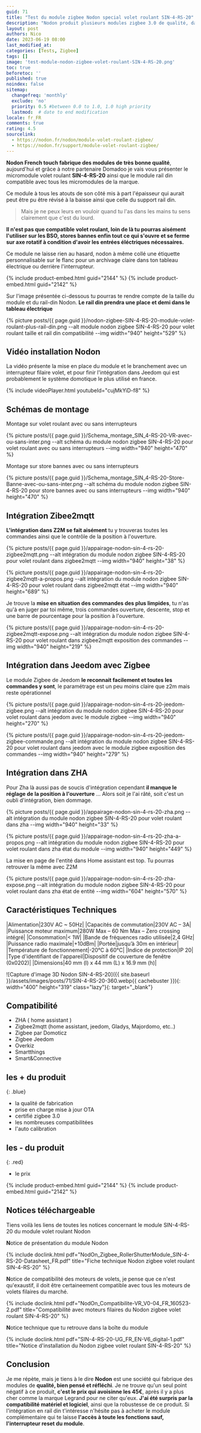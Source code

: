 ```yaml
---
guid: 71
title: "Test du module zigbee Nodon special volet roulant SIN-4-RS-20"
description: "Nodon produit plusieurs modules zigbee 3.0 de qualité, dans cet article je vais présenter le module de contrôle de volet roulant SIN-4-RS-20"
layout: post
authors: Nico
date: 2023-06-19 08:00
last_modified_at: 
categories: [Tests, Zigbee]
tags: []
image: 'test-module-nodon-zigbee-volet-roulant-SIN-4-RS-20.png'
toc: true
beforetoc: ''
published: true
noindex: false
sitemap:
  changefreq: 'monthly'
  exclude: 'no'
  priority: 0.5 #between 0.0 to 1.0, 1.0 high priority
  lastmod:  # date to end modification
locale: fr_FR
comments: true
rating: 4.5
sourcelink:
  - https://nodon.fr/nodon/module-volet-roulant-zigbee/
  - https://nodon.fr/support/module-volet-roulant-zigbee/
---
```


**Nodon French touch fabrique des modules de très bonne qualité**, aujourd'hui et grâce à notre partenaire Domadoo je vais vous présenter le micromodule volet roulant **SIN-4-RS-20** ainsi que le module rail din compatible avec tous les micromodules de la marque.

Ce module à tous les atouts de son côté mis à part l'épaisseur qui aurait peut être pu être révisé à la baisse ainsi que celle du support rail din. 

> Mais je ne peux leurs en vouloir quand tu l'as dans les mains tu sens clairement que c'est du lourd.

**Il n'est pas que compatible volet roulant, loin de là tu pourras aisément l'utiliser sur les BSO, stores bannes enfin tout ce qui s'ouvre et se ferme sur axe rotatif à condition d'avoir les entrées éléctriques nécessaires.**

Ce module ne laisse rien au hasard, nodon à même collé une étiquette personnalisable sur le flanc pour un archivage claire dans ton tableau électrique ou derrière l'interrupteur.

{% include product-embed.html guid="2144" %}
{% include product-embed.html guid="2142" %}

Sur l'image présentée ci-dessous tu pourras te rendre compte de la taille du module et du rail-din Nodon. **Le rail din prendra une place et demi dans le tableau électrique**

{% picture posts/{{ page.guid }}/nodon-zigbee-SIN-4-RS-20-module-volet-roulant-plus-rail-din.png --alt module nodon zigbee SIN-4-RS-20 pour volet roulant taille et rail din compatibilité --img width="940" height="529" %}

## Vidéo installation Nodon

La vidéo présente la mise en place du module et le branchement avec un interrupteur filaire volet, et pour finir l'intégration dans Jeedom qui est probablement le système domotique le plus utilisé en france.

{% include videoPlayer.html youtubeId="cujMkYiD-f8" %}

## Schémas de montage

Montage sur volet roulant avec ou sans interrupteurs

{% picture posts/{{ page.guid }}/Schema_montage_SIN_4-RS-20-VR-avec-ou-sans-inter.png --alt schéma du module nodon zigbee SIN-4-RS-20 pour volet roulant avec ou sans interrupteurs --img width="940" height="470" %}

Montage sur store bannes avec ou sans interrupteurs

{% picture posts/{{ page.guid }}/Schema_montage_SIN_4-RS-20-Store-Banne-avec-ou-sans-inter.png --alt schéma du module nodon zigbee SIN-4-RS-20 pour store bannes avec ou sans interrupteurs --img width="940" height="470" %}

## Intégration Zibee2mqtt

**L'intégration dans Z2M se fait aisément** tu y trouveras toutes les commandes ainsi que le contrôle de la position à l'ouverture.

{% picture posts/{{ page.guid }}/appairage-nodon-sin-4-rs-20-zigbee2mqtt.png --alt intégration du module nodon zigbee SIN-4-RS-20 pour volet roulant dans zigbee2mqtt --img width="940" height="38" %}

{% picture posts/{{ page.guid }}/appairage-nodon-sin-4-rs-20-zigbee2mqtt-a-propos.png --alt intégration du module nodon zigbee SIN-4-RS-20 pour volet roulant dans zigbee2mqtt état --img width="940" height="689" %}

Je trouve la **mise en situation des commandes des plus limpides**, tu n'as qu'à en juger par toi même, trois commandes ouverture, descente, stop et une barre de pourcentage pour la position à l'ouverture.

{% picture posts/{{ page.guid }}/appairage-nodon-sin-4-rs-20-zigbee2mqtt-expose.png --alt intégration du module nodon zigbee SIN-4-RS-20 pour volet roulant dans zigbee2mqtt exposition des commandes --img width="940" height="219" %}

## Intégration dans Jeedom avec Zigbee

Le module Zigbee de Jeedom **le reconnait facilement et toutes les commandes y sont**, le paramétrage est un peu moins claire que z2m mais reste opérationnel

{% picture posts/{{ page.guid }}/appairage-nodon-sin-4-rs-20-jeedom-zigbee.png --alt intégration du module nodon zigbee SIN-4-RS-20 pour volet roulant dans jeedom avec le module zigbee --img width="940" height="270" %}

{% picture posts/{{ page.guid }}/appairage-nodon-sin-4-rs-20-jeedom-zigbee-commande.png --alt intégration du module nodon zigbee SIN-4-RS-20 pour volet roulant dans jeedom avec le module zigbee exposition des commandes --img width="940" height="279" %}

## Intégration dans ZHA

Pour Zha là aussi pas de soucis d'intégration cependant **il manque le réglage de la position à l'ouverture** ... Alors soit je l'ai râté, soit c'est un oubli d'intégration, bien dommage.

{% picture posts/{{ page.guid }}/appairage-nodon-sin-4-rs-20-zha.png --alt intégration du module nodon zigbee SIN-4-RS-20 pour volet roulant dans zha --img width="940" height="33" %}

{% picture posts/{{ page.guid }}/appairage-nodon-sin-4-rs-20-zha-a-propos.png --alt intégration du module nodon zigbee SIN-4-RS-20 pour volet roulant dans zha état du module --img width="940" height="449" %}

La mise en page de l'entité dans Home assistant est top. Tu pourras retrouver la même avec Z2M

{% picture posts/{{ page.guid }}/appairage-nodon-sin-4-rs-20-zha-expose.png --alt intégration du module nodon zigbee SIN-4-RS-20 pour volet roulant dans zha état de entité --img width="604" height="570" %}


## Caractéristiques Techniques

|Alimentation|230V AC ~ 50Hz|
|Capacités de commutation|230V AC – 3A|
|Puissance moteur maximum|280W Max – 60 Nm Max – Zero crossing intégré|
|Consommation|< 1W|
|Bande de fréquences radio utilisée|2,4 GHz|
|Puissance radio maximale|+10dBm|
|Portée|jusqu’à 30m en intérieur|
|Température de fonctionnement|-20°C à 60°C|
|Indice de protection|IP 20|
|Type d'identifiant de l'appareil|Dispositif de couverture de fenêtre (0x0202)|
|Dimensions|40 mm (l) x 44 mm (L) x 16.9 mm (h)|

![Capture d'image 3D Nodon SIN-4-RS-20]({{ site.baseurl }}/assets/images/posts/71/SIN-4-RS-20-360.webp{{ cachebuster }}){: width="400" height="319" class="lazy"}{: target="_blank"}

## Compatibilité

- ZHA ( home assistant )
- Zigbee2mqtt (home assistant, jeedom, Gladys, Majordomo, etc..)
- Zigbee par Domoticz
- Zigbee Jeedom
- Overkiz
- Smartthings
- Smart&Connective

## **les + du produit**
{: .blue}
- la qualité de fabrication
- prise en charge mise à jour OTA
- certifié zigbee 3.0
- les nombreuses compatibilitées
- l'auto calibration

## **les - du produit**
{: .red}

- le prix

{% include product-embed.html guid="2144" %}
{% include product-embed.html guid="2142" %}

## Notices téléchargeable

Tiens voilà les liens de  toutes les notices concernant le module SIN-4-RS-20 du module volet roulant Nodon

**N**otice de présentation du module Nodon

{% include doclink.html pdf="NodOn_Zigbee_RollerShutterModule_SIN-4-RS-20-Datasheet_FR.pdf" title="Fiche technique Nodon zigbee volet roulant SIN-4-RS-20" %}

**N**otice de compatibilité des moteurs de volets, je pense que ce n'est qu'exaustif, il doit être certaineement compatible avec tous les moteurs de volets filaires du marché.

{% include doclink.html pdf="NodOn_Compatibilite-VR_V0-04_FR_160523-2.pdf" title="Compatibilité avec moteurs filaires du Nodon zigbee volet roulant SIN-4-RS-20" %}

**N**otice technique que tu retrouve dans la boîte du module

{% include doclink.html pdf="SIN-4-RS-20-UG_FR_EN-V6_digital-1.pdf" title="Notice d'installation du Nodon zigbee volet roulant SIN-4-RS-20" %}

## Conclusion

Je me répète, mais je tiens à le dire **Nodon** est une société qui fabrique des modules de **qualité, bien pensé et réfléchi**. Je ne trouve qu'un seul point négatif à ce produit, **c'est le prix qui avoisinne les 45€**, après il y a plus cher comme la marque Legrand pour ne citer qu'eux. **J'ai été surpris par la compatibilité matériel et logiciel**, ainsi que la robustesse de ce produit. Si l'intégration en rail din t'intéresse n'hésite pas à acheter le module complémentaire qui te laisse **l'accès à toute les fonctions sauf, l'interrupteur reset du module**.
